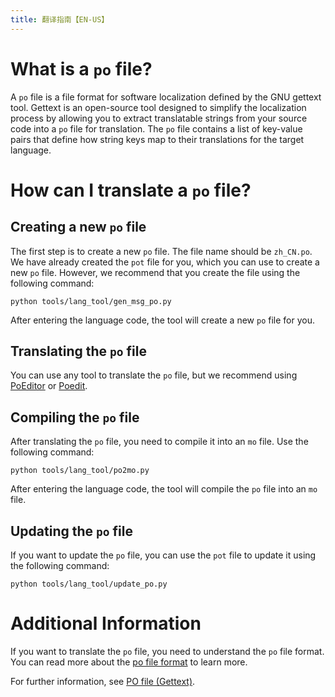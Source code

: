 ```yaml
---
title: 翻译指南【EN-US】
---
```


# What is a `po` file?

A `po` file is a file format for software localization defined by the GNU gettext tool. Gettext is an open-source tool
designed to simplify the localization process by allowing you to extract translatable strings from your source code into
a `po` file for translation. The `po` file contains a list of key-value pairs that define how string keys map to their
translations for the target language.

# How can I translate a `po` file?

## Creating a new `po` file

The first step is to create a new `po` file. The file name should be `zh_CN.po`. We have already created the `pot` file
for you, which you can use to create a new `po` file. However, we recommend that you create the file using the following
command:

```shell
python tools/lang_tool/gen_msg_po.py
```

After entering the language code, the tool will create a new `po` file for you.

## Translating the `po` file

You can use any tool to translate the `po` file, but we recommend using [PoEditor](https://localise.biz/free/poeditor)
or [Poedit](https://poedit.net/).

## Compiling the `po` file

After translating the `po` file, you need to compile it into an `mo` file. Use the following command:

```shell
python tools/lang_tool/po2mo.py
```

After entering the language code, the tool will compile the `po` file into an `mo` file.

## Updating the `po` file

If you want to update the `po` file, you can use the `pot` file to update it using the following command:

```shell
python tools/lang_tool/update_po.py
```

# Additional Information

If you want to translate the `po` file, you need to understand the `po` file format. You can read more about
the [po file format](https://www.gnu.org/software/gettext/manual/html_node/PO-Files.html) to learn more.

For further information, see [PO file (Gettext)](https://localizely.com/po-file/).
